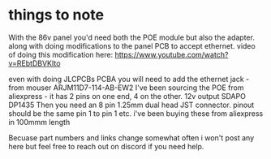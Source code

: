 # things to note

With the 86v panel you'd need both the POE module but also the adapter. along with doing modifications to the panel PCB to accept ethernet.
video of doing this modification here: <https://www.youtube.com/watch?v=REbtDBVKIto>

even with doing JLCPCBs PCBA you will need to add the ethernet jack - from mouser ARJM11D7-114-AB-EW2
I've been sourcing the POE from aliexpress - it has 2 pins on one end, 4 on the other. 12v output SDAPO DP1435
Then you need an 8 pin 1.25mm dual head JST connector. pinout should be the same pin 1 to pin 1 etc. i've been buying these from aliexpress in 100mmm length

Becuase part numbers and links change somewhat often i won't post any here but feel free to reach out on discord if you need help.
